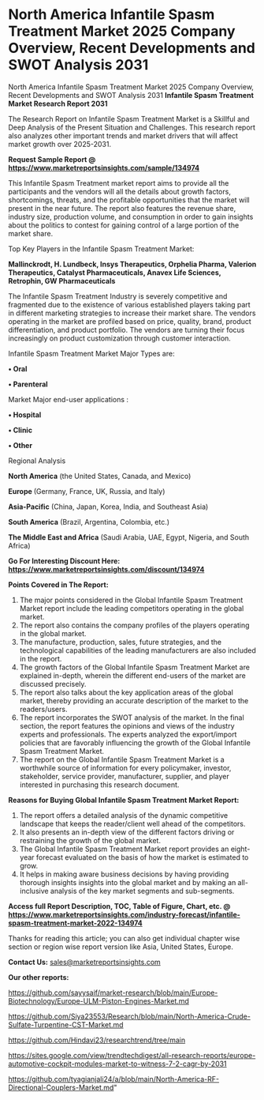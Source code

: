 # North America Infantile Spasm Treatment Market 2025 Company Overview, Recent Developments and SWOT Analysis 2031
 North America Infantile Spasm Treatment Market 2025 Company Overview, Recent Developments and SWOT Analysis 2031
<strong>Infantile Spasm Treatment Market Research Report 2031</strong>

The Research Report on Infantile Spasm Treatment Market is a Skillful and Deep Analysis of the Present Situation and Challenges. This research report also analyzes other important trends and market drivers that will affect market growth over 2025-2031.

<strong>Request Sample Report @ <a href=https://www.marketreportsinsights.com/sample/134974>https://www.marketreportsinsights.com/sample/134974</a></strong>

This Infantile Spasm Treatment market report aims to provide all the participants and the vendors will all the details about growth factors, shortcomings, threats, and the profitable opportunities that the market will present in the near future. The report also features the revenue share, industry size, production volume, and consumption in order to gain insights about the politics to contest for gaining control of a large portion of the market share.

Top Key Players in the Infantile Spasm Treatment Market:

<strong>Mallinckrodt, H. Lundbeck, Insys Therapeutics, Orphelia Pharma, Valerion Therapeutics, Catalyst Pharmaceuticals, Anavex Life Sciences, Retrophin, GW Pharmaceuticals</strong>

The Infantile Spasm Treatment Industry is severely competitive and fragmented due to the existence of various established players taking part in different marketing strategies to increase their market share. The vendors operating in the market are profiled based on price, quality, brand, product differentiation, and product portfolio. The vendors are turning their focus increasingly on product customization through customer interaction.

Infantile Spasm Treatment Market Major Types are:

<strong>• Oral

• Parenteral</strong>

Market Major end-user applications :

<strong>• Hospital

• Clinic

• Other</strong>

Regional Analysis

</u><strong><b>North America</b></strong> (the United States, Canada, and Mexico)

<strong><b>Europe </b></strong>(Germany, France, UK, Russia, and Italy)

<strong><b>Asia-Pacific</b></strong> (China, Japan, Korea, India, and Southeast Asia)

<strong><b>South America</b></strong> (Brazil, Argentina, Colombia, etc.)

<strong><b>The Middle East and Africa</b></strong> (Saudi Arabia, UAE, Egypt, Nigeria, and South Africa)

<strong>Go For Interesting Discount Here: <a href=https://www.marketreportsinsights.com/discount/134974>https://www.marketreportsinsights.com/discount/134974</a></strong>

<strong>Points Covered in The Report:</strong>
<ol>
  <li>The major points considered in the Global Infantile Spasm Treatment Market report include the leading competitors operating in the global market.</li>
  <li>The report also contains the company profiles of the players operating in the global market.</li>
  <li>The manufacture, production, sales, future strategies, and the technological capabilities of the leading manufacturers are also included in the report.</li>
  <li>The growth factors of the Global Infantile Spasm Treatment Market are explained in-depth, wherein the different end-users of the market are discussed precisely.</li>
  <li>The report also talks about the key application areas of the global market, thereby providing an accurate description of the market to the readers/users.</li>
  <li>The report incorporates the SWOT analysis of the market. In the final section, the report features the opinions and views of the industry experts and professionals. The experts analyzed the export/import policies that are favorably influencing the growth of the Global Infantile Spasm Treatment Market.</li>
  <li>The report on the Global Infantile Spasm Treatment Market is a worthwhile source of information for every policymaker, investor, stakeholder, service provider, manufacturer, supplier, and player interested in purchasing this research document.</li>
</ol>
<strong>Reasons for Buying Global Infantile Spasm Treatment Market Report:</strong>

<ol>
  <li>The report offers a detailed analysis of the dynamic competitive landscape that keeps the reader/client well ahead of the competitors.</li>
  <li>It also presents an in-depth view of the different factors driving or restraining the growth of the global market.</li>
  <li>The Global Infantile Spasm Treatment Market report provides an eight-year forecast evaluated on the basis of how the market is estimated to grow.</li>
  <li>It helps in making aware business decisions by having providing thorough insights insights into the global market and by making an all-inclusive analysis of the key market segments and sub-segments.</li>
</ol>
<strong>Access full Report Description, TOC, Table of Figure, Chart, etc. @ <a href=https://www.marketreportsinsights.com/industry-forecast/infantile-spasm-treatment-market-2022-134974>https://www.marketreportsinsights.com/industry-forecast/infantile-spasm-treatment-market-2022-134974</a></strong>


Thanks for reading this article; you can also get individual chapter wise section or region wise report version like Asia, United States, Europe.

<strong>Contact Us:</strong>
sales@marketreportsinsights.com

<strong>Our other reports:</strong>

<a href=https://github.com/sayysaif/market-research/blob/main/Europe-Biotechnology/Europe-ULM-Piston-Engines-Market.md>https://github.com/sayysaif/market-research/blob/main/Europe-Biotechnology/Europe-ULM-Piston-Engines-Market.md</a>

<a href=https://github.com/Siya23553/Research/blob/main/North-America-Crude-Sulfate-Turpentine-CST-Market.md>https://github.com/Siya23553/Research/blob/main/North-America-Crude-Sulfate-Turpentine-CST-Market.md</a>

<a href=https://github.com/Hindavi23/researchtrend/tree/main>https://github.com/Hindavi23/researchtrend/tree/main</a>

<a href=https://sites.google.com/view/trendtechdigest/all-research-reports/europe-automotive-cockpit-modules-market-to-witness-7-2-cagr-by-2031>https://sites.google.com/view/trendtechdigest/all-research-reports/europe-automotive-cockpit-modules-market-to-witness-7-2-cagr-by-2031</a>

<a href=https://github.com/tyagianjali24/a/blob/main/North-America-RF-Directional-Couplers-Market.md>https://github.com/tyagianjali24/a/blob/main/North-America-RF-Directional-Couplers-Market.md</a>"
